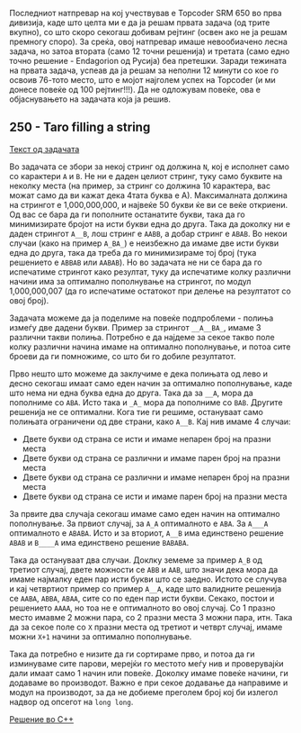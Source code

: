 Последниот натпревар на кој учествував е Topcoder SRM 650 во прва дивизија, каде што целта ми е да ја решам првата задача (од трите вкупно), со што скоро секогаш добивам рејтинг (освен ако не ја решам премногу споро). За среќа, овој натпревар имаше невообиачено лесна задача, но затоа втората (само 12 точни решенија) и третата (само едно точно решение - Endagorion од Русија) беа претешки. Заради тежината на првата задача, успеав да ја решам за неполни 12 минути со кое го освоив 76-тото место, што е мојот најголем успех на Topcoder (и ми донесе повеќе од 100 рејтинг!!!). Да не одложувам повеќе, ова е објаснувањето на задачата која ја решив.

## 250 - Taro filling a string
[Текст од задачата](http://community.topcoder.com/stat?c=problem_statement&amp;pm=13669&amp;rd=16314)

Во задачата се збори за некој стринг од должина `N`, кој е исполнет само со карактери `A` и `B`. Не ни е даден целиот стринг, туку само буквите на неколку места (на пример, за стринг со должина 10 карактера, вас можат само да ви кажат дека 4тата буква е А). Максималната должина на стрингот е 1,000,000,000, и највеќе 50 букви ќе ви се веќе откриени. Од вас се бара да ги пополните останатите букви, така да го минимизирате бројот на исти букви една до друга. Така да доколку ни е даден стрингот `A__B`, лош стринг е `AABB`, а добар стринг е `ABAB`. Во некои случаи (како на пример `A_BA_`) е неизбежно да имаме две исти букви една до друга, така да треба да го минимизираме тој број (тука решението е `ABBAB` или `AABAB`). Но во задачата не ни се бара да го испечатиме стрингот како резултат, туку да испечатиме колку различни начини има за оптимално пополнување на стрингот, по модул 1,000,000,007 (да го испечатиме остатокот при делење на резултатот со овој број).

Задачата можеме да ја поделиме на повеќе подпроблеми - полиња измеѓу две дадени букви. Пример за стрингот `__A__BA_`, имаме 3 различни такви полиња. Потребно е да најдеме за секое такво поле колку различни начина имаме на оптимално пополнување, и потоа сите броеви да ги помножиме, со што би го добиле резултатот.

Прво нешто што можеме да заклучиме е дека полињата од лево и десно секогаш имаат само еден начин за оптимално пополнување, каде што нема ни една буква една до друга. Така да за `__A`, мора да пополниме со `ABA`. Исто така и `_A_` мора да пополниме со `BAB`. Другите решенија не се оптимални. Кога тие ги решиме, остануваат само полињата ограничени од две страни, како `A__B`. Кај нив имаме 4 случаи:

* Двете букви од страна се исти и имаме непарен број на празни места
* Двете букви од страна се различни и имаме парен број на празни места
* Двете букви од страна се различни и имаме непарен број на празни места
* Двете букви од страна се исти и имаме парен број на празни места

За првите два случаја секогаш имаме само еден начин на оптимално пополнување. За првиот случај, за `A_A` оптималното е `ABA`. За `A___A` оптималното е `ABABA`. Исто и за вториот, `A__B` има единствено решение `ABAB` и `B____A` има единствено решение `BABABA`.

Така да остануваат два случаи. Доклку земеме за пример `A_B` од третиот случај, двете можности се `ABB` и `AAB`, што значи дека мора да имаме најмалку еден пар исти букви што се заедно. Истото се случува и кај четвртиот пример со пример `A__A`, каде што валидните решенија се `AABA`, `ABBA`, `ABAA`, сите со по еден пар исти букви. Секако, постои и решението `AAAA`, но тоа не е оптималното во овој случај. Со 1 празно место имавме 2 можни пара, со 2 празни места 3 можни пара, итн. Така да за секое поле со `X` празни места од третиот и четврт случај, имаме можни `X+1` начини за оптимално пополнување.

Така да потребно е низите да ги сортираме прво, и потоа да ги изминуваме сите парови, мерејќи го местото меѓу нив и проверувајќи дали имаат само 1 начин или повеќе. Доколку имаме повеќе начини, ги додаваме во производот. Важно е при секое додавање да направиме и модул на производот, за да не добиеме преголем број кој би излегол надвор од опсегот на `long long`.

[Решение во C++](http://community.topcoder.com/stat?c=problem_solution&amp;rm=325209&amp;rd=16314&amp;pm=13669&amp;cr=23148678)
